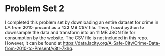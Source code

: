 # Problem Set 2
I completed this problem set by downloading an entire dataset for crime in LA from 2010-present as a 422 MB CSV file. Then, I used python to downsample the data and transform into an 11 MB JSON file for consumption by the website. The CSV file is not included in this repo. However, it can be found at https://data.lacity.org/A-Safe-City/Crime-Data-from-2010-to-Present/y8tr-7khq.
